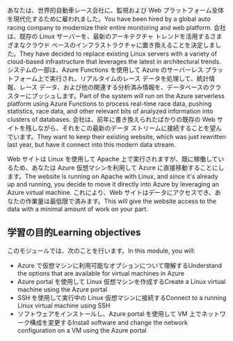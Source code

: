 <span data-ttu-id="8b4df-101">あなたは、世界的自動車レース会社に、監視および Web プラットフォーム全体を現代化するために雇われました。</span><span class="sxs-lookup"><span data-stu-id="8b4df-101">You have been hired by a global auto racing company to modernize their entire monitoring and web platform.</span></span> <span data-ttu-id="8b4df-102">会社は、既存の Linux サーバーを、最新のアーキテクチャ トレンドを活用するさまざまなクラウド ベースのインフラストラクチャに置き換えることを決定しました。</span><span class="sxs-lookup"><span data-stu-id="8b4df-102">They have decided to replace existing Linux servers with a variety of cloud-based infrastructure that leverages the latest in architectural trends.</span></span> <span data-ttu-id="8b4df-103">システムの一部は、Azure Functions を使用して Azure のサーバーレス プラットフォーム上で実行され、リアルタイムのレース データを処理して、統計情報、レース データ、および他の関連する分析済み情報を、データベースのクラスターにプッシュします。</span><span class="sxs-lookup"><span data-stu-id="8b4df-103">Part of the system will run on the Azure serverless platform using Azure Functions to process real-time race data, pushing statistics, race data, and other relevant bits of analyzed information into clusters of databases.</span></span> <span data-ttu-id="8b4df-104">会社は、前年に書き換えられたばかりの既存の Web サイトを残しながら、それをこの最新のデータ ストリームに接続することを望んでいます。</span><span class="sxs-lookup"><span data-stu-id="8b4df-104">They want to keep their existing website, which was just rewritten last year, but have it connect into this modern data stream.</span></span>

<span data-ttu-id="8b4df-105">Web サイトは Linux を使用して Apache 上で実行されますが、既に稼働しているため、あなたは Azure 仮想マシンを利用して Azure に直接移動することにします。</span><span class="sxs-lookup"><span data-stu-id="8b4df-105">The website is running on Apache with Linux, and since it's already up and running, you decide to move it directly into Azure by leveraging an Azure virtual machine.</span></span> <span data-ttu-id="8b4df-106">これにより、Web サイトはデータにアクセスでき、あなたの作業量は最低限で済みます。</span><span class="sxs-lookup"><span data-stu-id="8b4df-106">This will give the website access to the data with a minimal amount of work on your part.</span></span>

## <a name="learning-objectives"></a><span data-ttu-id="8b4df-107">学習の目的</span><span class="sxs-lookup"><span data-stu-id="8b4df-107">Learning objectives</span></span>

<span data-ttu-id="8b4df-108">このモジュールでは、次のことを行います。</span><span class="sxs-lookup"><span data-stu-id="8b4df-108">In this module, you will:</span></span>

- <span data-ttu-id="8b4df-109">Azure で仮想マシンに利用可能なオプションについて理解する</span><span class="sxs-lookup"><span data-stu-id="8b4df-109">Understand the options that are available for virtual machines in Azure</span></span>
- <span data-ttu-id="8b4df-110">Azure portal を使用して Linux 仮想マシンを作成する</span><span class="sxs-lookup"><span data-stu-id="8b4df-110">Create a Linux virtual machine using the Azure portal</span></span>
- <span data-ttu-id="8b4df-111">SSH を使用して実行中の Linux 仮想マシンに接続する</span><span class="sxs-lookup"><span data-stu-id="8b4df-111">Connect to a running Linux virtual machine using SSH</span></span>
- <span data-ttu-id="8b4df-112">ソフトウェアをインストールし、Azure portal を使用して VM 上でネットワーク構成を変更する</span><span class="sxs-lookup"><span data-stu-id="8b4df-112">Install software and change the network configuration on a VM using the Azure portal</span></span>